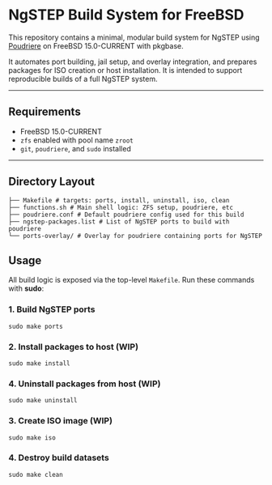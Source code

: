 # NgSTEP Build System for FreeBSD

This repository contains a minimal, modular build system for NgSTEP using [Poudriere](https://github.com/freebsd/poudriere) on FreeBSD 15.0-CURRENT with pkgbase.

It automates port building, jail setup, and overlay integration, and prepares packages for ISO creation or host installation. It is intended to support reproducible builds of a full NgSTEP system.

---

## Requirements

- FreeBSD 15.0-CURRENT
- `zfs` enabled with pool name `zroot`
- `git`, `poudriere`, and `sudo` installed

---

## Directory Layout
```
├── Makefile # targets: ports, install, uninstall, iso, clean
├── functions.sh # Main shell logic: ZFS setup, poudriere, etc
├── poudriere.conf # Default poudriere config used for this build
├── ngstep-packages.list # List of NgSTEP ports to build with poudriere
└── ports-overlay/ # Overlay for poudriere containing ports for NgSTEP
```

## Usage

All build logic is exposed via the top-level `Makefile`. Run these commands with **sudo**:

### 1. Build NgSTEP ports
```
sudo make ports
```

### 2. Install packages to host (WIP)
```
sudo make install
```

### 4. Uninstall packages from host (WIP)
```
sudo make uninstall
```

### 3. Create ISO image (WIP)
```
sudo make iso
```

### 4. Destroy build datasets
```
sudo make clean
```